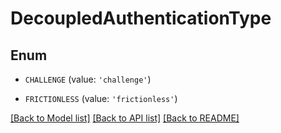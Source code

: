 # DecoupledAuthenticationType


## Enum

* `CHALLENGE` (value: `'challenge'`)

* `FRICTIONLESS` (value: `'frictionless'`)

[[Back to Model list]](../README.md#documentation-for-models) [[Back to API list]](../README.md#documentation-for-api-endpoints) [[Back to README]](../README.md)



